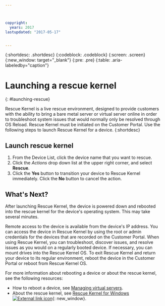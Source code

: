 ```yaml
---



copyright:
  years: 2017
lastupdated: "2017-05-17"


---
```


{:shortdesc: .shortdesc}
{:codeblock: .codeblock}
{:screen: .screen}
{:new_window: target="_blank"}
{:pre: .pre}
{:table: .aria-labeledby="caption"}


# Launching a rescue kernel 
{: #launching-rescue}

Rescue Kernel is a live rescue environment, designed to provide customers with the ability to bring a bare metal server or virtual server online in order to troubleshoot system issues that would normally only be resolved through OS Reload. Rescue Kernel must be initiated on the Customer Portal. Use the following steps to launch Rescue Kernel for a device.
{:shortdesc}

## Launch rescue kernel

1. From the Device List, click the device name that you want to rescue.
2. Click the *Actions* drop down list at the upper right corner, and select **Rescue**.
3. Click the **Yes** button to transition your device to Rescue Kernel immediately. Click the **No** button to cancel the action.

## What's Next?
After launching Rescue Kernel, the device is powered down and rebooted into the rescue kernel for the device's operating system. This may take several minutes.

Remote access to the device is available from the device's IP address. You can access the device in Rescue Kernel by using the root or admin credentials for the devices that are recorded on the Customer Portal. When using Rescue Kernel, you can troubleshoot, discover issues, and resolve issues as you would on a regularly booted device. If necessary, you can mount drives into the Rescue Kernel OS. To exit Rescue Kernel and return your device to its regular environment, reboot the device in the Customer Portal or reboot from Rescue Kernel OS.

For more information about rebooting a device or about the rescue kernel, see the following resources:
* How to reboot a device, see [Managing virtual servers](../vsi/vsi_managing.html).
* About the rescue kernel, see [Rescue Kernel for Windows ![External link icon](../icons/launch-glyph.svg "External link icon")](http://knowledgelayer.softlayer.com/procedure/rescue-kernel-windows){: new_window}.
